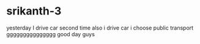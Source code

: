 # srikanth-3
yesterday I drive car
second time also i drive car 
i choose public transport 
ggggggggggggggg
good day guys
